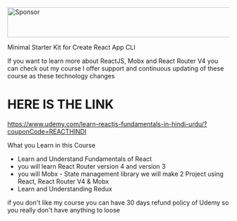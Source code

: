 <a target='_blank' rel='nofollow' href='https://app.codesponsor.io/link/bXeDmMz8XA15cpujG8aTaNPR/shoaibbhimani/redux-create-react-app-starter'>
  <img alt='Sponsor' width='888' height='68' src='https://app.codesponsor.io/embed/bXeDmMz8XA15cpujG8aTaNPR/shoaibbhimani/redux-create-react-app-starter.svg' />
</a>


Minimal Starter Kit for Create React App CLI

If you want to learn more about ReactJS, Mobx and React Router V4 you can check out my course I offer support and continuous updating of these course as these technology changes 

HERE IS THE LINK
===============

https://www.udemy.com/learn-reactjs-fundamentals-in-hindi-urdu/?couponCode=REACTHINDI

What you Learn in this Course

- Learn and Understand Fundamentals of React
- you will learn React Router version 4 and version 3
- you will Mobx - State management library we will make 2 Project using React, React Router V4 & Mobx
- Learn and Understanding Redux 

if you don't like my course you can have 30 days refund policy of Udemy so you really don't have anything to loose
